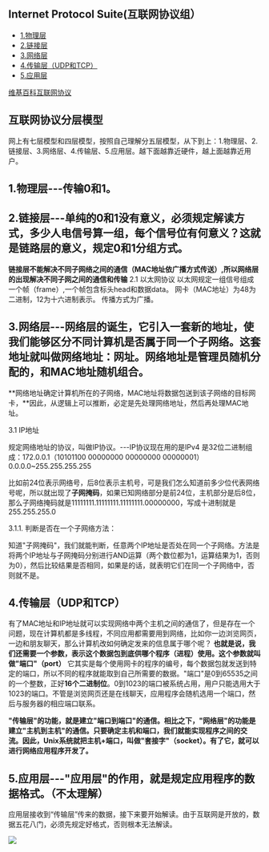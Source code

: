 ## Internet Protocol Suite(互联网协议组）
- [1.物理层](#物理层)
- [2.链接层](#链接层)
- [3.网络层](#网络层)
- [4.传输层（UDP和TCP）](#4传输层UDP和TCP)
- [5.应用层](#应用层)

[维基百科互联网协议](https://zh.wikipedia.org/wiki/%E7%94%A8%E6%88%B7%E6%95%B0%E6%8D%AE%E6%8A%A5%E5%8D%8F%E8%AE%AE)

## 互联网协议分层模型

网上有七层模型和四层模型，按照自己理解分五层模型，从下到上：1.物理层、2.链接层、3.网络层、4.传输层、5.应用层。越下面越靠近硬件，越上面越靠近用户。

## 1.物理层---传输0和1。
## 2.链接层---单纯的0和1没有意义，必须规定解读方式，多少人电信号算一组，每个信号位有何意义？这就是链路层的意义，规定0和1分组方式。

**链接层不能解决不同子网络之间的通信（MAC地址依广播方式传送）,所以网络层的出现解决不同子网之间的通信和传输**
2.1 以太网协议
   以太网规定一组信号组成一个帧（frame）,一个帧包含标头head和数据data。
   网卡（MAC地址）为48为二进制，12为十六进制表示。
   传播方式为广播。
   
## 3.网络层---网络层的诞生，它引入一套新的地址，使我们能够区分不同计算机是否属于同一个子网络。这套地址就叫做网络地址：网址。网络地址是管理员随机分配的，和MAC地址随机组合。
**网络地址确定计算机所在的子网络，MAC地址将数据包送到该子网络的目标网卡，**因此，从逻辑上可以推断，必定是先处理网络地址，然后再处理MAC地址。

3.1 IP地址

规定网络地址的协议，叫做IP协议。---IP协议现在用的是IPv4 是32位二进制组成：172.0.0.1（10101100 00000000 00000000 00000001）0.0.0.0~255.255.255.255

比如前24位表示网络号，后8位表示主机号，可是我们怎么知道前多少位代表网络号呢，所以就出现了**子网掩码**，如果已知网络部分是前24位，主机部分是后8位，那么子网络掩码就是11111111.11111111.11111111.00000000，写成十进制就是255.255.255.0

3.1.1. 判断是否在一个子网络方法：

知道"子网掩码"，我们就能判断，任意两个IP地址是否处在同一个子网络。方法是将两个IP地址与子网掩码分别进行AND运算（两个数位都为1，运算结果为1，否则为0），然后比较结果是否相同，如果是的话，就表明它们在同一个子网络中，否则就不是。

## 4.传输层（UDP和TCP）
有了MAC地址和IP地址就可以实现网络中两个主机之间的通信了，但是存在一个问题，现在计算机都是多线程，不同应用都需要用到网络，比如你一边浏览网页，一边和朋友聊天，那么计算机改如何确定发来的信息属于哪个呢？
**也就是说，我们还需要一个参数，表示这个数据包到底供哪个程序（进程）使用。这个参数就叫做"端口"（port）**
它其实是每个使用网卡的程序的编号，每个数据包就发送到特定的端口，所以不同的程序就能取到自己所需要的数据。"端口"是0到65535之间的一个整数，正好**16个二进制位**。0到1023的端口被系统占用，用户只能选用大于1023的端口。不管是浏览网页还是在线聊天，应用程序会随机选用一个端口，然后与服务器的相应端口联系。

**"传输层"的功能，就是建立"端口到端口"的通信。相比之下，"网络层"的功能是建立"主机到主机"的通信。只要确定主机和端口，我们就能实现程序之间的交流。因此，Unix系统就把主机+端口，叫做"套接字"（socket）。有了它，就可以进行网络应用程序开发了。**

## 5.应用层---"应用层"的作用，就是规定应用程序的数据格式。（不太理解）
应用层接收到“传输层”传来的数据，接下来要开始解读。由于互联网是开放的，数据五花八门，必须先规定好格式，否则根本无法解读。

![](https://github.com/gruad/growth/blob/master/images/protocol.png)
